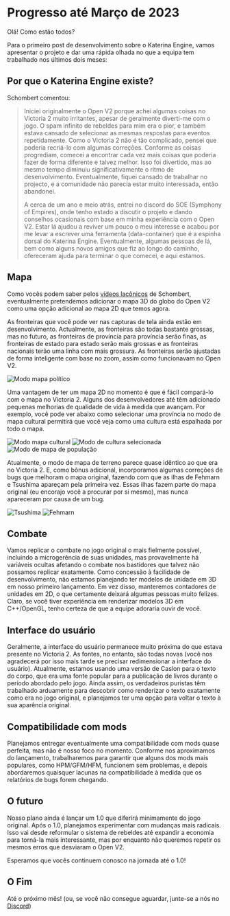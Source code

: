 # Progresso até Março de 2023

Olá! Como estão todos?

Para o primeiro post de desenvolvimento sobre o Katerina Engine, vamos apresentar o projeto e dar uma rápida olhada no que a equipa tem trabalhado nos últimos dois meses:

## Por que o Katerina Engine existe?

Schombert comentou:

> Iniciei originalmente o Open V2 porque achei algumas coisas no Victoria 2 muito irritantes, apesar de geralmente diverti-me com o jogo. O spam infinito de rebeldes para mim era o pior, e também estava cansado de selecionar as mesmas respostas para eventos repetidamente. Como o Victoria 2 não é tão complicado, pensei que poderia recriá-lo com algumas correções. Conforme as coisas progrediam, comecei a encontrar cada vez mais coisas que poderia fazer de forma diferente e talvez melhor. Isso foi divertido, mas ao mesmo tempo diminuiu significativamente o ritmo de desenvolvimento. Eventualmente, fiquei cansado de trabalhar no projecto, e a comunidade não parecia estar muito interessada, então abandonei.
>
> A cerca de um ano e meio atrás, entrei no discord do SOE (Symphony of Empires), onde tenho estado a discutir o projeto e dando conselhos ocasionais com base em minha experiência com o Open V2. Estar lá ajudou a reviver um pouco o meu interesse e acabou por me levar a escrever uma ferramenta (data-container) que é a espinha dorsal do Katerina Engine. Eventualmente, algumas pessoas de lá, bem como alguns novos amigos que fiz ao longo do caminho, ofereceram ajuda para terminar o que comecei, e aqui estamos.

## Mapa

Como vocês podem saber pelos [vídeos lacônicos](https://www.youtube.com/channel/UCVRXDHpfemCzPSHDfqOPr-Q) de Schombert, eventualmente pretendemos adicionar o mapa 3D do globo do Open V2 como uma opção adicional ao mapa 2D que temos agora.

As fronteiras que você pode ver nas capturas de tela ainda estão em desenvolvimento. Actualmente, as fronteiras são todas bastante grossas, mas no futuro, as fronteiras de província para província serão finas, as fronteiras de estado para estado serão mais grossas e as fronteiras nacionais terão uma linha com mais grossura. As fronteiras serão ajustadas de forma inteligente com base no zoom, assim como funcionavam no Open V2.

![Modo mapa político](./images/political.png)

Uma vantagem de ter um mapa 2D no momento é que é fácil compará-lo com o mapa no Victoria 2. Alguns dos desenvolvedores até têm adicionado pequenas melhorias de qualidade de vida à medida que avançam. Por exemplo, você pode ver abaixo como selecionar uma província no modo de mapa cultural permitirá que você veja como uma cultura está espalhada por todo o mapa.

![Modo mapa cultural](./images/cultural.png) 
![Modo de cultura selecionada](./images/culturalB.png) 
![Modo de mapa de população](./images/population.png)

Atualmente, o modo de mapa de terreno parece quase idêntico ao que era no Victoria 2. E, como bônus adicional, incorporamos algumas correções de bugs que melhoram o mapa original, fazendo com que as ilhas de Fehmarn e Tsushima apareçam pela primeira vez. Essas ilhas fazem parte do mapa original (eu encorajo você a procurar por si mesmo), mas nunca apareceram por causa de um bug.

![Tsushima](./images/island2.png) 
![Fehmarn](./images/island1.png)

## Combate

Vamos replicar o combate no jogo original o mais fielmente possível, incluindo a microgerência de suas unidades, mas provavelmente há variáveis ocultas afetando o combate nos bastidores que talvez não possamos replicar exatamente. Como concessão à facilidade de desenvolvimento, não estamos planejando ter modelos de unidade em 3D em nosso primeiro lançamento. Em vez disso, manteremos contadores de unidades em 2D, o que certamente deixará algumas pessoas muito felizes. Claro, se você tiver experiência em renderizar modelos 3D em C++/OpenGL, tenho certeza de que a equipe adoraria ouvir de você.

## Interface do usuário

Geralmente, a interface do usuário permanece muito próxima do que estava presente no Victoria 2. As fontes, no entanto, são todas novas (você nos agradecerá por isso mais tarde se precisar redimensionar a interface do usuário). Atualmente, estamos usando uma versão de Caslon para o texto do corpo, que era uma fonte popular para a publicação de livros durante o período abordado pelo jogo. Ainda assim, os verdadeiros puristas têm trabalhado arduamente para descobrir como renderizar o texto exatamente como era no jogo original, e planejamos ter uma opção para voltar o texto à sua aparência original.

## Compatibilidade com mods

Planejamos entregar eventualmente uma compatibilidade com mods quase perfeita, mas não é nosso foco no momento. Conforme nos aproximamos do lançamento, trabalharemos para garantir que alguns dos mods mais populares, como HPM/GFM/HFM, funcionem sem problemas, e depois abordaremos quaisquer lacunas na compatibilidade à medida que os relatórios de bugs forem chegando.

## O futuro

Nosso plano ainda é lançar um 1.0 que diferirá minimamente do jogo original. Após o 1.0, planejamos experimentar com mudanças mais radicais. Isso vai desde reformular o sistema de rebeldes até expandir a economia para torná-la mais interessante, mas por enquanto não queremos repetir os mesmos erros que desviaram o Open V2.

Esperamos que vocês continuem conosco na jornada até o 1.0!

## O Fim

Até o próximo mês! (ou, se você não consegue aguardar, junte-se a nós no [Discord](https://discord.gg/QUJExr4mRn))